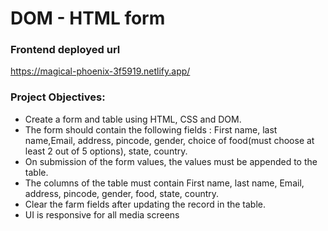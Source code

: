 # DOM - HTML form

### Frontend deployed url
https://magical-phoenix-3f5919.netlify.app/
### Project Objectives:
<ul>
  <li>Create a form and table using HTML, CSS and DOM.</li>
  <li>The form should contain the following fields : First name, last name,Email, address, pincode, gender, choice of food(must choose at least 2 out of 5 options), state, country.</li>
  <li>On submission of the form values, the values must be appended to the table.</li>
  <li>The columns of the table must contain First name, last name, Email, address, pincode, gender, food, state, country.</li>
  <li>Clear the farm fields after updating the record in the table.</li> 
  <li>UI is responsive for all media screens</li>
</ul>
